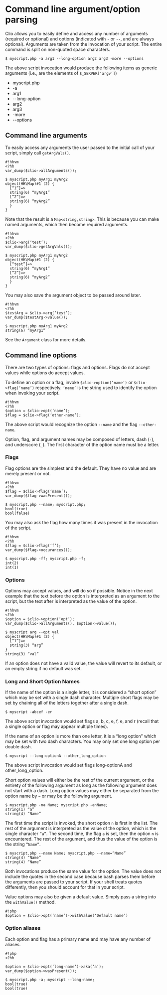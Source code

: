 Command line argument/option parsing
====================================

Clio allows you to easily define and access any number of arguments (required or optional) and options (indicated with `-` or `--`, and are always optional).
Arguments are taken from the invocation of your script.  The entire command is split on non-quoted space characters.

```
$ myscript.php -a arg1 --long-option arg2 arg3 -more --options
```

The above script invocation would produce the following items as generic arguments (i.e., are the elements of `$_SERVER[‘argv’]`)

* myscript.php
* -a
* arg1
* --long-option
* arg2
* arg3
* -more
* --options

## Command line arguments

To easily access any arguments the user passed to the initial call of your script, simply call `getArgVals()`.

```
#!hhvm
<?hh
var_dump($clio->allArguments());
```

```
$ myscript.php myArg1 myArg2
object(HH\Map)#1 (2) {
  [“1”]=>
  string(6) “myArg1”
  [“2”]=>
  string(6) “myArg2”
  }
}
```

Note that the result is a `Map<string,string>`.  This is because you can make named arguments, which then become required arguments.

```
#!hhvm
<?hh
$clio->arg(‘test’);
var_dump($clio->getArgVals());
```

```
$ myscript.php myArg1 myArg2
object(HH\Map)#1 (2) {
  [“test”]=>
  string(6) “myArg1”
  [“2”]=>
  string(6) “myArg2”
  }
}
```

You may also save the argument object to be passed around later.

```
#!hhvm
<?hh
$testArg = $clio->arg(‘test’);
var_dump($testArg->value());
```

```
$ myscript.php myArg1 myArg2
string(6) “myArg1”
```

See the `Argument` class for more details.

## Command line options

There are two types of options: flags and options.  Flags do not accept values while options do accept values.

To define an option or a flag, invoke `$clio->option(‘name’)` or `$clio->flag(‘name’)` respectively. `’name’` is the string used to identify the option when invoking your script.

```
#!hhvm
<?hh
$option = $clio->opt(‘name’);
$flag = $clio->flag(‘other-name’);
```

The above script would recognize the option `--name` and the flag `--other-name`.

Option, flag, and argument names may be composed of letters, dash (`-`), and underscore (`_`).  The first character of the option name must be a letter.

### Flags

Flag options are the simplest and the default.  They have no value and are merely present or not.

```
#!hhvm
<?hh
$flag = $clio->flag(‘name’);
var_dump($flag->wasPresent());
```

```
$ myscript.php --name; myscript.php;
bool(true)
bool(false)
```

You may also ask the flag how many times it was present in the invocation of the script.

```
#!hhvm
<?hh
$flag = $clio->flag(‘f’);
var_dump($flag->occurances());
```

```
$ myscript.php -ff; myscript.php -f;
int(2)
int(1)
```

### Options

Options may accept values, and will do so if possible.  Notice in the next example that the text before the option is interpreted as an argument to the script, but the text after is
interpreted as the value of the option.

```
#!hhvm
<?hh
$option = $clio->option(‘opt’);
var_dump($clio->allArguments(), $option->value());
```

```
$ myscript arg --opt val
object(HH\Map)#1 (2) {
  [“1”]=>
  string(3) “arg”
}
string(3) “val”
```

If an option does not have a valid value, the value will revert to its default, or an empty string if no default was set.

### Long and Short Option Names

If the name of the option is a single letter, it is considered a “short option” which may be set with a single dash character.  Multiple short flags may be set by
chaining all of the letters together after a single dash.

```
$ myscript -abcef -er
```

The above script invocation would set flags a, b, c, e, f, e, and r (recall that a single option or flag may appear multiple times).

If the name of an option is more than one letter, it is a “long option” which may be set with two dash characters.  You may only set one long option per double dash.

```
$ myscript --long-optionA --other_long_option
```

The above script invocation would set flags long-optionA and other\_long\_option.

Short option values will either be the rest of the current argument, or the entirety of the following argument as long as the following argument does not start with a dash.
Long option values may either be separated from the option name by `=` or may be the following argument.

```
$ myscript.php -na Name; myscript.php -anName;
string(1) “a”
string(4) “Name”
```

The first time the script is invoked, the short option `n` is first in the list.  The rest of the argument is interpreted as the value of the option, which is the single
character `”a”`.  The second time, the flag `a` is set, then the option `n` is encountered.  The rest of the argument, and thus the value of the option is the string `”Name”`.

```
$ myscript.php --name Name; myscript.php --name=”Name”
string(4) “Name”
string(4) “Name”
```

Both invocations produce the same value for the option.  The value does not include the quotes in the second case because bash parses them before the arguments are passed to your script.
If your shell treats quotes differently, then you should account for that in your script.

Value options may also be given a default value.  Simply pass a string into the `withValue()` method.

```
#!php
$option = $clio->opt(‘name’)->withValue(‘Default name’)
```

### Option aliases

Each option and flag has a primary name and may have any number of aliases.

```
#!php
<?hh

$option = $clio->opt(‘long-name’)->aka(‘a’);
var_dump($option->wasPresent());
```

```
$ myscript.php -a; myscript --long-name;
bool(true)
bool(true)
```

